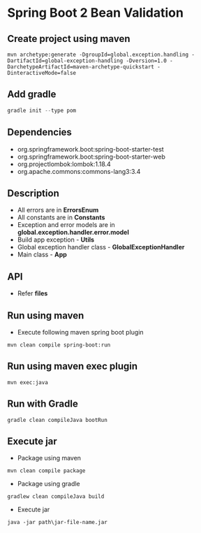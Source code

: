 # Spring Boot 2 Bean Validation

## Create project using maven
```
mvn archetype:generate -DgroupId=global.exception.handling -DartifactId=global-exception-handling -Dversion=1.0 -DarchetypeArtifactId=maven-archetype-quickstart -DinteractiveMode=false
```

## Add gradle
```gradle command
gradle init --type pom
```

## Dependencies
* org.springframework.boot:spring-boot-starter-test
* org.springframework.boot:spring-boot-starter-web
* org.projectlombok:lombok:1.18.4
* org.apache.commons:commons-lang3:3.4

## Description
* All errors are in **ErrorsEnum**
* All constants are in **Constants**
* Exception and error models are in **global.exception.handler.error.model**
* Build app exception - **Utils**
* Global exception handler class - **GlobalExceptionHandler**
* Main class - **App**

## API
* Refer **files**

## Run using maven
* Execute following maven spring boot plugin
```
mvn clean compile spring-boot:run
```

## Run using maven exec plugin
```
mvn exec:java
```

## Run with Gradle
```
gradle clean compileJava bootRun
```

## Execute jar
* Package using maven
```
mvn clean compile package
```
* Package using gradle
```
gradlew clean compileJava build
```
* Execute jar
```
java -jar path\jar-file-name.jar
```